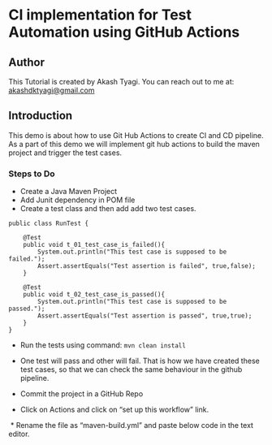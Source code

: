 # CI implementation for Test Automation using GitHub Actions

Author
---

This Tutorial is created by Akash Tyagi.
You can reach out to me at: akashdktyagi@gmail.com 

Introduction
---
This demo is about how to use Git Hub Actions to create CI and CD pipeline. 
As a part of this demo we will implement git hub actions to build the maven project and trigger the test cases.

### Steps to Do 

* Create a Java Maven Project
* Add Junit dependency in POM file
* Create a test class and then add add two test cases.

```aidl
public class RunTest {

    @Test
    public void t_01_test_case_is_failed(){
        System.out.println("This test case is supposed to be failed.");
        Assert.assertEquals("Test assertion is failed", true,false);
    }

    @Test
    public void t_02_test_case_is_passed(){
        System.out.println("This test case is supposed to be passed.");
        Assert.assertEquals("Test assertion is passed", true,true);
    }
}
```
* Run the tests using command: ```mvn clean install```
* One test will pass and other will fail. That is how we have created these test cases, so that we can check the same behaviour in the github pipeline.
* Commit the project in a GitHub Repo

* Click on Actions and click on “set up this workflow” link.
<img href="click-git-hub-actions.png"/>
* Rename the file as “maven-build.yml” and paste below code in the text editor.

